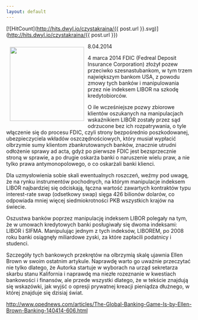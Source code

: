 ```yaml
---
layout: default
---
```


[![HitCount](http://hits.dwyl.io/czystakraina/{{ post.url }}.svg)](http://hits.dwyl.io/czystakraina/{{ post.url }})
<p><img src="{{site.baseurl}}\articles\pictures\465.ellengame.jpg" align="left" style="margin: 10px 10px" width="200"><!--212-->
<p>8.04.2014</p><p>4 marca 2014 FDIC (Fedreal Deposit Insurance Corporation) złożył pozew przeciwko szesnastubankom, w tym trzem największym bankom USA, z powodu zmowy tych banków i manipulowania przez nie indeksem LIBOR na szkodę kredytobiorców.</p>
<p>O ile wcześniejsze pozwy zbiorowe klientów oszukanych na manipulacjach wskaźnikiem LIBOR zostały przez sąd odrzucone bez ich rozpatrywania, o tyle włączenie się do procesu FDIC, czyli strony bezpośrednio poszkodowanej, ubezpieczyciela wkładów oszczędnościowych, który musiał wypłacić olbrzymie sumy klientom zbankrutowanych banków, znacznie utrudni odłożenie sprawy ad acta, gdyż po pierwsze FDIC jest bezsprzecznie stroną w sprawie, a po drugie oskarża banki o naruszenie wielu praw, a nie tylko prawa antymonopolowego, o co oskarżali banki klienci.</p>
<p>Dla uzmysłowienia sobie skali ewentualnych roszczeń, weźmy pod uwagę, że na rynku instrumentów pochodnych, na którym manipulacje indeksem LIBOR najbardziej się odciskają, łączna wartość zawartych kontraktów typu interest-rate swap (odsetkowy swap) sięga 426 bilionów dolarów, co odpowiada mniej więcej siedmiokrotności PKB wszystkich krajów na świecie.</p>
<p>Oszustwa banków poprzez manipulację indeksem LIBOR polegały na tym, że w umowach kredytowych banki posługiwały się dwoma indeksami: LIBOR i SIFMA. Manipulując jednym z tych indeksów, LIBOREM, po 2008 roku banki osiągnęły miliardowe zyski, za które zapłacili podatnicy i studenci.</p>
<p>Szczegóły tych bankowych przekrętów na olbrzymią skalę ujawnia Ellen Brown w swoim ostatnim artykule. Naprawdę warto go uważnie przeczytać nie tylko dlatego, że Autorka startuje w wyborach na urząd sekretarza skarbu stanu Kalifornia i naprawdę ma niezłe rozeznanie w kwestiach bankowości i finansów, ale przede wszystki dlatego, że w tekście znajdują się wskazówki, jak wyjść o opresji prywatnej kreacji pieniądza dłużnego, w której znajduje się dzisiaj świat.</p><p><a href="http://www.opednews.com/articles/The-Global-Banking-Game-Is-by-Ellen-Brown-Banking-140414-606.html" title="" target="">http://www.opednews.com/articles/The-Global-Banking-Game-Is-by-Ellen-Brown-Banking-140414-606.html</a></p>